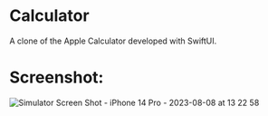 # Calculator
A clone of the Apple Calculator developed with SwiftUI.


# Screenshot:
![Simulator Screen Shot - iPhone 14 Pro - 2023-08-08 at 13 22 58](https://github.com/mieng18/Calculator/assets/48541586/2763ec72-83e0-4499-af51-6e755cbd4756)

